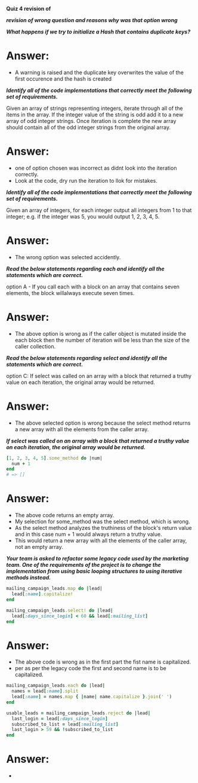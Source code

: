 **Quiz 4 revision of**

***revision of wrong question and reasons why was that option wrong***

***What happens if we try to initialize a Hash that contains duplicate keys?***

Answer:
=======
- A warning is raised and the duplicate key overwrites the value of the first occurence
  and the hash is created

***Identify all of the code implementations that correctly meet the following set of requirements.***  

Given an array of strings representing integers, iterate through all of the items in the array. If the integer value of the string is odd add it to a new array of odd integer strings. Once iteration is complete the new array should contain all of the odd integer strings from the original array.

Answer:
=======
- one of option chosen was incorrect as didnt look into the iteration correctly.
- Look at the code, dry run the iteration to llok for mistakes.

***Identify all of the code implementations that correctly meet the following set of requirements.***

Given an array of integers, for each integer output all integers from 1 to that integer; e.g. if the integer was 5, you would output 1, 2, 3, 4, 5.

Answer:
=======
- The wrong option was selected accidently.

***Read the below statements regarding each and identify all the statements which are correct.***

option A - If you call each with a block on an array that contains seven elements,
           the block willalways execute seven times.

Answer:
======
- The above option is wrong as if the caller object is mutated inside the each block
  then the number of iteration will be less than the size of the caller collection.

***Read the below statements regarding select and identify all the statements which are correct.***

option C: If select was called on an array with a block that returned a truthy value on each iteration,
          the original array would be returned.

Answer:
=======
- The above selected option is wrong because the select method returns a new array with all
  the elements from the caller array.


***If select was called on an array with a block that returned a truthy value on each iteration, the original array would be returned.***

```ruby
[1, 2, 3, 4, 5].some_method do |num|
  num + 1
end
# => []
```

Answer:
======
- The above code returns an empty array.
- My selection for some_method was the select method, which is wrong.
- As the select method analyzes the truthiness of the block's return value
  and in this case num + 1 would always return a truthy value.
- This would return a new array with all the elements of the caller array, not an empty array.


***Your team is asked to refactor some legacy code used by the marketing team. One of the requirements of the project is to change the implementation from using basic looping structures to using iterative methods instead.*** 

```ruby
mailing_campaign_leads.map do |lead|
  lead[:name].capitalize!
end

mailing_campaign_leads.select! do |lead|
  lead[:days_since_login] < 60 && lead[:mailing_list]
end
```

Answer:
=======
- The above code is wrong as in the first part the fist name is capitalized.
- per as per the legacy code the first and second name is to be capitalized.

```ruby
mailing_campaign_leads.each do |lead|
  names = lead[:name].split
  lead[:name] = names.map { |name| name.capitalize }.join(' ')
end

usable_leads = mailing_campaign_leads.reject do |lead|
  last_login = lead[:days_since_login]
  subscribed_to_list = lead[:mailing_list]
  last_login > 59 && !subscribed_to_list
end
```

Answer:
=======
- 
